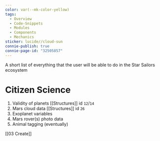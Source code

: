 ```yaml
---
color: var(--mk-color-yellow)
tags:
  - Overview
  - Code-Snippets
  - Modules
  - Components
  - Mechanics
sticker: lucide//cloud-sun
connie-publish: true
connie-page-id: "32505857"
---
```


A short list of everything that the user will be able to do in the Star Sailors ecosystem

# Citizen Science
1. Validity of planets [[Structures]] id `12`/`14`
2. Mars cloud data [[Structures]] id `26`
3. Exoplanet variables
4. Mars rover(s) photo data
5. Animal tagging (eventually)

[[03 Create]]
